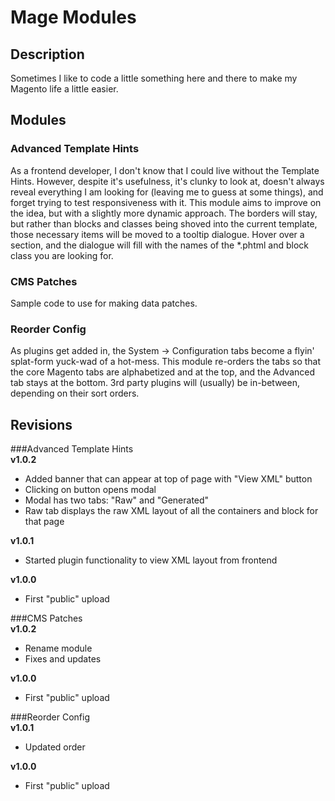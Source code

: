 # Mage Modules
## Description
Sometimes I like to code a little something here and there to make my Magento life a little easier.

## Modules
### Advanced Template Hints 
As a frontend developer, I don't know that I could live without the Template Hints.  However, despite it's usefulness, it's clunky to look at, doesn't always reveal
everything I am looking for (leaving me to guess at some things), 
and forget trying to test responsiveness with it.  This module aims to improve on the idea, but with a slightly more dynamic approach.  The borders will stay, 
but rather than blocks and classes being shoved into the current template, those necessary items will be moved to a tooltip dialogue.  Hover over a section, and 
the dialogue will fill with the names of the *.phtml and block class you are looking for.
  
    
### CMS Patches
Sample code to use for making data patches.  
  
    
### Reorder Config
As plugins get added in, the System -> Configuration tabs become a flyin' splat-form yuck-wad of a hot-mess.  This module re-orders the tabs so that 
the core Magento tabs are alphabetized and at the top, and the Advanced tab stays at the bottom.  3rd party plugins will (usually) be in-between, depending on their sort orders.
    
    
    
## Revisions    
###Advanced Template Hints  
**v1.0.2**  
* Added banner that can appear at top of page with "View XML" button  
* Clicking on button opens modal  
* Modal has two tabs: "Raw" and "Generated"  
* Raw tab displays the raw XML layout of all the containers and block for that page
    
**v1.0.1**  
* Started plugin functionality to view XML layout from frontend
  
**v1.0.0**  
* First "public" upload  
  
  
###CMS Patches   
**v1.0.2**   
* Rename module  
* Fixes and updates  
  
**v1.0.0**  
* First "public" upload  
  
    
###Reorder Config  
**v1.0.1**  
* Updated order  
     
**v1.0.0**  
* First "public" upload  
